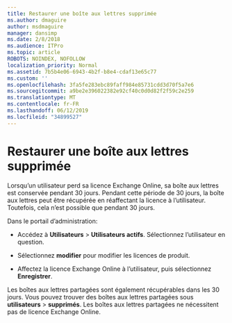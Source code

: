 ```yaml
---
title: Restaurer une boîte aux lettres supprimée
ms.author: dmaguire
author: msdmaguire
manager: dansimp
ms.date: 2/8/2018
ms.audience: ITPro
ms.topic: article
ROBOTS: NOINDEX, NOFOLLOW
localization_priority: Normal
ms.assetid: 7b5b4e06-6943-4b2f-b8e4-cdaf13e65c77
ms.custom: ''
ms.openlocfilehash: 3fa5fe283ebc89faff984e85731cdd3d70f5a7e6
ms.sourcegitcommit: a9be2e396022382e92cf40c0d0d82f2f59c2e259
ms.translationtype: MT
ms.contentlocale: fr-FR
ms.lasthandoff: 06/12/2019
ms.locfileid: "34899527"
---
```

# <a name="restore-a-deleted-mailbox"></a>Restaurer une boîte aux lettres supprimée

Lorsqu’un utilisateur perd sa licence Exchange Online, sa boîte aux lettres est conservée pendant 30 jours. Pendant cette période de 30 jours, la boîte aux lettres peut être récupérée en réaffectant la licence à l’utilisateur. Toutefois, cela n’est possible que pendant 30 jours.
  
Dans le portail d’administration:
  
- Accédez à **Utilisateurs** \> **Utilisateurs actifs**. Sélectionnez l’utilisateur en question.

- Sélectionnez **modifier** pour modifier les licences de produit.

- Affectez la licence Exchange Online à l’utilisateur, puis sélectionnez **Enregistrer**.

Les boîtes aux lettres partagées sont également récupérables dans les 30 jours. Vous pouvez trouver des boîtes aux lettres partagées sous **utilisateurs** \> **supprimés**. Les boîtes aux lettres partagées ne nécessitent pas de licence Exchange Online.
  